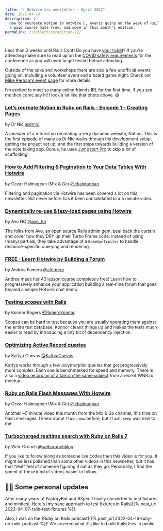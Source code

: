 ```yaml
---
title: "⚡️ Hotwire dev newsletter - April 2022"
date: 2022-04-28
description: |
  How to recreate Notion in Hotwire 🤯, events going on the week of RailsConf,
  a paid course made free, and more in this month's edition.
permalink: /:collection/edition-12/

---
```


Less than 3 weeks until Rails Conf! Do you have [your ticket](https://www.railsconf.org/register)? If you’re attending make sure to read up on the [COVID safety requirements](https://www.railsconf.org/covid) for the conference as you will need to get tested before attending.

Outside of the talks and workshops there are also a few unofficial events going on, including a volunteer event and a board game night. Check out [Mike Perham’s event page](https://www.mikeperham.com/events/) for more details.

I’m excited to meet so many online friends IRL for the first time. If you see me then come say hi! I look a lot like that photo above. 😃

### [Let’s recreate Notion in Ruby on Rails - Episode 1 - Creating Pages](https://m.youtube.com/watch?v=XWfyffFWbDI)

by Dr Nic [@drnic](https://twitter.com/drnic)

A _monster_ of a tutorial on recreating a very dynamic website, Notion. This is the first episode of many as Dr Nic walks through his development setup, getting the project set up, and the first steps towards building a version of the note taking app. Bonus, he uses [Jumpstart Pro](https://jumpstartrails.com) to skip a lot of scaffolding!

### [How to Add Filtering & Pagination to Your Data Tables With Hotwire](https://www.youtube.com/watch?v=HURqvNJF4T0)

by Cezar Halmagean (Mix & Go) [@chalmagean](https://twitter.com/chalmagean)

Filtering and pagination via Hotwire has been covered a lot on this newsletter. But never before has it been consolidated to a 5 minute video.

### [Dynamically re-use & lazy-load pages using Hotwire](https://avohq.io/blog/dynamically-re-use-pages-with-hotwire)

by Avo HQ [@avo_hq](https://twitter.com/avo_hq)

The folks from Avo, an open source Rails admin gem, peel back the curtain and cover how they DRY up their Turbo Frame code. Instead of using (many) partials, they take advantage of a `BaseController` to handle resource-specific querying and rendering.

### [FREE - Learn Hotwire by Building a Forum](https://twitter.com/afomera/status/1512287468078264322)

by Andrea Fomera [@afomera](https://twitter.com/afomera)

Andrea made her 43 lesson course completely free! Learn how to progressively enhance your application building a real-time forum that goes beyond a simple Hotwire chat demo.

### [Testing scopes with Rails](https://dev.to/paramagicdev/testing-scopes-with-rails-4ho9)

by Konnor Rogers [@RogersKonnor](https://twitter.com/RogersKonnor)

Scopes can be hard to test because you are usually operating them against the entire test database. Konnor cleans things up and makes the tests much easier to read by introducing a tiny bit of dependency injection.

### [Optimizing Active Record queries](https://dev.to/kattyacuevas/optimizing-active-record-queries-4i84)

by Kattya Cuevas [@KattyaCuevas](https://twitter.com/KattyaCuevas)

Kattya works through a few polymorphic queries that get progressively more complex. Each one is benchmarked for speed and memory. There is also a [video recording of a talk on the same subject](https://www.youtube.com/watch?v=cAsGgY2qz-8) from a recent WNB.rb meetup.

### [Ruby on Rails Flash Messages With Hotwire](https://www.youtube.com/watch?v=G1I7FLFuLlk)

by Cezar Halmagean (Mix & Go) [@chalmagean](https://twitter.com/chalmagean)

Another ~5 minute video this month from the Mix & Go channel, this time on flash messages. I knew about `flash.now` before, but `flash.keep` was new to me!

### [Turbocharged realtime search with Ruby on Rails 7](https://www.youtube.com/watch?v=9uSenV1O1GA)

by Web-Crunch [@webcrunchblog](https://twitter.com/webcrunchblog)

If you like to follow along as someone live codes then this video is for you. It might be less polished than some other videos in this newsletter, but it has that “real” feel of someone figuring it out as they go. Personally, I find the speed of these kind of videos easier to follow.

## 🙋‍♂️ Some personal updates

After many years of FactoryBot and RSpec I finally converted to test fixtures and minitest. Here's [my sane approach to test fixtures in Rails]({% post_url 2022-04-07-rails-test-fixtures %}).

Also, I was on the [Ruby on Rails podcast]({% post_url 2022-04-18-ruby-on-rails-podcast %})! We covered what it's like to build RailsDevs in public.
